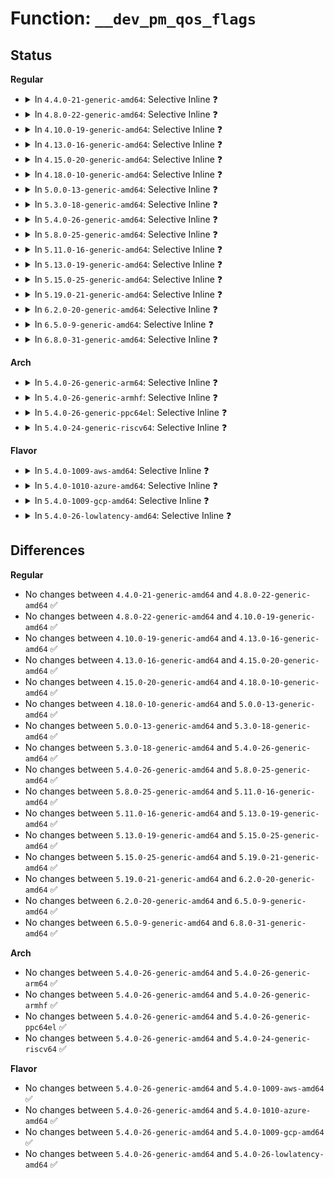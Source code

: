 # Function: <code>__dev_pm_qos_flags</code>

## Status
<b>Regular</b>
<ul>
<li>
<details>
<summary>In <code>4.4.0-21-generic-amd64</code>: Selective Inline ❓</summary>

```c
enum pm_qos_flags_status __dev_pm_qos_flags(struct device * dev, s32 mask)
```

```json
{
  "name": "__dev_pm_qos_flags",
  "collision_type": "Unique Global",
  "inline_type": "Selective",
  "funcs": [
    {
      "addr": 18446744071584434963,
      "name": "__dev_pm_qos_flags",
      "external": true,
      "loc": "drivers/base/power/qos.c:61",
      "file": "drivers/base/power/qos.c",
      "inline": "not declared, inlined",
      "caller_inline": [
        "drivers/base/power/qos.c:dev_pm_qos_flags"
      ],
      "caller_func": []
    }
  ],
  "symbols": [
    {
      "addr": 18446744071584438304,
      "name": "__dev_pm_qos_flags",
      "section": ".text",
      "bind": "STB_GLOBAL",
      "size": 66
    }
  ]
}
```
</details>
</li>
<li>
<details>
<summary>In <code>4.8.0-22-generic-amd64</code>: Selective Inline ❓</summary>

```c
enum pm_qos_flags_status __dev_pm_qos_flags(struct device * dev, s32 mask)
```

```json
{
  "name": "__dev_pm_qos_flags",
  "collision_type": "Unique Global",
  "inline_type": "Selective",
  "funcs": [
    {
      "addr": 18446744071584770931,
      "name": "__dev_pm_qos_flags",
      "external": true,
      "loc": "drivers/base/power/qos.c:61",
      "file": "drivers/base/power/qos.c",
      "inline": "not declared, inlined",
      "caller_inline": [
        "drivers/base/power/qos.c:dev_pm_qos_flags"
      ],
      "caller_func": []
    }
  ],
  "symbols": [
    {
      "addr": 18446744071584774256,
      "name": "__dev_pm_qos_flags",
      "section": ".text",
      "bind": "STB_GLOBAL",
      "size": 69
    }
  ]
}
```
</details>
</li>
<li>
<details>
<summary>In <code>4.10.0-19-generic-amd64</code>: Selective Inline ❓</summary>

```c
enum pm_qos_flags_status __dev_pm_qos_flags(struct device * dev, s32 mask)
```

```json
{
  "name": "__dev_pm_qos_flags",
  "collision_type": "Unique Global",
  "inline_type": "Selective",
  "funcs": [
    {
      "addr": 18446744071584961331,
      "name": "__dev_pm_qos_flags",
      "external": true,
      "loc": "drivers/base/power/qos.c:61",
      "file": "drivers/base/power/qos.c",
      "inline": "not declared, inlined",
      "caller_inline": [
        "drivers/base/power/qos.c:dev_pm_qos_flags"
      ],
      "caller_func": []
    }
  ],
  "symbols": [
    {
      "addr": 18446744071584965008,
      "name": "__dev_pm_qos_flags",
      "section": ".text",
      "bind": "STB_GLOBAL",
      "size": 69
    }
  ]
}
```
</details>
</li>
<li>
<details>
<summary>In <code>4.13.0-16-generic-amd64</code>: Selective Inline ❓</summary>

```c
enum pm_qos_flags_status __dev_pm_qos_flags(struct device * dev, s32 mask)
```

```json
{
  "name": "__dev_pm_qos_flags",
  "collision_type": "Unique Global",
  "inline_type": "Selective",
  "funcs": [
    {
      "addr": 18446744071585045987,
      "name": "__dev_pm_qos_flags",
      "external": true,
      "loc": "drivers/base/power/qos.c:56",
      "file": "drivers/base/power/qos.c",
      "inline": "not declared, inlined",
      "caller_inline": [
        "drivers/base/power/qos.c:dev_pm_qos_flags"
      ],
      "caller_func": []
    }
  ],
  "symbols": [
    {
      "addr": 18446744071585049504,
      "name": "__dev_pm_qos_flags",
      "section": ".text",
      "bind": "STB_GLOBAL",
      "size": 69
    }
  ]
}
```
</details>
</li>
<li>
<details>
<summary>In <code>4.15.0-20-generic-amd64</code>: Selective Inline ❓</summary>

```c
enum pm_qos_flags_status __dev_pm_qos_flags(struct device * dev, s32 mask)
```

```json
{
  "name": "__dev_pm_qos_flags",
  "collision_type": "Unique Global",
  "inline_type": "Selective",
  "funcs": [
    {
      "addr": 18446744071585468803,
      "name": "__dev_pm_qos_flags",
      "external": true,
      "loc": "drivers/base/power/qos.c:56",
      "file": "drivers/base/power/qos.c",
      "inline": "not declared, inlined",
      "caller_inline": [
        "drivers/base/power/qos.c:dev_pm_qos_flags"
      ],
      "caller_func": []
    }
  ],
  "symbols": [
    {
      "addr": 18446744071585472336,
      "name": "__dev_pm_qos_flags",
      "section": ".text",
      "bind": "STB_GLOBAL",
      "size": 69
    }
  ]
}
```
</details>
</li>
<li>
<details>
<summary>In <code>4.18.0-10-generic-amd64</code>: Selective Inline ❓</summary>

```c
enum pm_qos_flags_status __dev_pm_qos_flags(struct device * dev, s32 mask)
```

```json
{
  "name": "__dev_pm_qos_flags",
  "collision_type": "Unique Global",
  "inline_type": "Selective",
  "funcs": [
    {
      "addr": 18446744071585712707,
      "name": "__dev_pm_qos_flags",
      "external": true,
      "loc": "drivers/base/power/qos.c:56",
      "file": "drivers/base/power/qos.c",
      "inline": "not declared, inlined",
      "caller_inline": [
        "drivers/base/power/qos.c:dev_pm_qos_flags"
      ],
      "caller_func": []
    }
  ],
  "symbols": [
    {
      "addr": 18446744071585716272,
      "name": "__dev_pm_qos_flags",
      "section": ".text",
      "bind": "STB_GLOBAL",
      "size": 71
    }
  ]
}
```
</details>
</li>
<li>
<details>
<summary>In <code>5.0.0-13-generic-amd64</code>: Selective Inline ❓</summary>

```c
enum pm_qos_flags_status __dev_pm_qos_flags(struct device * dev, s32 mask)
```

```json
{
  "name": "__dev_pm_qos_flags",
  "collision_type": "Unique Global",
  "inline_type": "Selective",
  "funcs": [
    {
      "addr": 18446744071585844371,
      "name": "__dev_pm_qos_flags",
      "external": true,
      "loc": "drivers/base/power/qos.c:56",
      "file": "drivers/base/power/qos.c",
      "inline": "not declared, inlined",
      "caller_inline": [
        "drivers/base/power/qos.c:dev_pm_qos_flags"
      ],
      "caller_func": []
    }
  ],
  "symbols": [
    {
      "addr": 18446744071585847936,
      "name": "__dev_pm_qos_flags",
      "section": ".text",
      "bind": "STB_GLOBAL",
      "size": 70
    }
  ]
}
```
</details>
</li>
<li>
<details>
<summary>In <code>5.3.0-18-generic-amd64</code>: Selective Inline ❓</summary>

```c
enum pm_qos_flags_status __dev_pm_qos_flags(struct device * dev, s32 mask)
```

```json
{
  "name": "__dev_pm_qos_flags",
  "collision_type": "Unique Global",
  "inline_type": "Selective",
  "funcs": [
    {
      "addr": 18446744071586080605,
      "name": "__dev_pm_qos_flags",
      "external": true,
      "loc": "drivers/base/power/qos.c:52",
      "file": "drivers/base/power/qos.c",
      "inline": "not declared, inlined",
      "caller_inline": [
        "drivers/base/power/qos.c:dev_pm_qos_flags"
      ],
      "caller_func": []
    }
  ],
  "symbols": [
    {
      "addr": 18446744071586084816,
      "name": "__dev_pm_qos_flags",
      "section": ".text",
      "bind": "STB_GLOBAL",
      "size": 82
    }
  ]
}
```
</details>
</li>
<li>
<details>
<summary>In <code>5.4.0-26-generic-amd64</code>: Selective Inline ❓</summary>

```c
enum pm_qos_flags_status __dev_pm_qos_flags(struct device * dev, s32 mask)
```

```json
{
  "name": "__dev_pm_qos_flags",
  "collision_type": "Unique Global",
  "inline_type": "Selective",
  "funcs": [
    {
      "addr": 18446744071586229037,
      "name": "__dev_pm_qos_flags",
      "external": true,
      "loc": "drivers/base/power/qos.c:52",
      "file": "drivers/base/power/qos.c",
      "inline": "not declared, inlined",
      "caller_inline": [
        "drivers/base/power/qos.c:dev_pm_qos_flags"
      ],
      "caller_func": []
    }
  ],
  "symbols": [
    {
      "addr": 18446744071586232816,
      "name": "__dev_pm_qos_flags",
      "section": ".text",
      "bind": "STB_GLOBAL",
      "size": 73
    }
  ]
}
```
</details>
</li>
<li>
<details>
<summary>In <code>5.8.0-25-generic-amd64</code>: Selective Inline ❓</summary>

```c
enum pm_qos_flags_status __dev_pm_qos_flags(struct device * dev, s32 mask)
```

```json
{
  "name": "__dev_pm_qos_flags",
  "collision_type": "Unique Global",
  "inline_type": "Selective",
  "funcs": [
    {
      "addr": 18446744071586998533,
      "name": "__dev_pm_qos_flags",
      "external": true,
      "loc": "drivers/base/power/qos.c:52",
      "file": "drivers/base/power/qos.c",
      "inline": "not declared, inlined",
      "caller_inline": [
        "drivers/base/power/qos.c:dev_pm_qos_flags"
      ],
      "caller_func": []
    }
  ],
  "symbols": [
    {
      "addr": 18446744071586999184,
      "name": "__dev_pm_qos_flags",
      "section": ".text",
      "bind": "STB_GLOBAL",
      "size": 82
    }
  ]
}
```
</details>
</li>
<li>
<details>
<summary>In <code>5.11.0-16-generic-amd64</code>: Selective Inline ❓</summary>

```c
enum pm_qos_flags_status __dev_pm_qos_flags(struct device * dev, s32 mask)
```

```json
{
  "name": "__dev_pm_qos_flags",
  "collision_type": "Unique Global",
  "inline_type": "Selective",
  "funcs": [
    {
      "addr": 18446744071587083141,
      "name": "__dev_pm_qos_flags",
      "external": true,
      "loc": "drivers/base/power/qos.c:52",
      "file": "drivers/base/power/qos.c",
      "inline": "not declared, inlined",
      "caller_inline": [
        "drivers/base/power/qos.c:dev_pm_qos_flags"
      ],
      "caller_func": []
    }
  ],
  "symbols": [
    {
      "addr": 18446744071587083792,
      "name": "__dev_pm_qos_flags",
      "section": ".text",
      "bind": "STB_GLOBAL",
      "size": 82
    }
  ]
}
```
</details>
</li>
<li>
<details>
<summary>In <code>5.13.0-19-generic-amd64</code>: Selective Inline ❓</summary>

```c
enum pm_qos_flags_status __dev_pm_qos_flags(struct device * dev, s32 mask)
```

```json
{
  "name": "__dev_pm_qos_flags",
  "collision_type": "Unique Global",
  "inline_type": "Selective",
  "funcs": [
    {
      "addr": 18446744071586967549,
      "name": "__dev_pm_qos_flags",
      "external": true,
      "loc": "drivers/base/power/qos.c:52",
      "file": "drivers/base/power/qos.c",
      "inline": "not declared, inlined",
      "caller_inline": [
        "drivers/base/power/qos.c:dev_pm_qos_flags"
      ],
      "caller_func": []
    }
  ],
  "symbols": [
    {
      "addr": 18446744071586970048,
      "name": "__dev_pm_qos_flags",
      "section": ".text",
      "bind": "STB_GLOBAL",
      "size": 82
    }
  ]
}
```
</details>
</li>
<li>
<details>
<summary>In <code>5.15.0-25-generic-amd64</code>: Selective Inline ❓</summary>

```c
enum pm_qos_flags_status __dev_pm_qos_flags(struct device * dev, s32 mask)
```

```json
{
  "name": "__dev_pm_qos_flags",
  "collision_type": "Unique Global",
  "inline_type": "Selective",
  "funcs": [
    {
      "addr": 18446744071587533677,
      "name": "__dev_pm_qos_flags",
      "external": true,
      "loc": "drivers/base/power/qos.c:52",
      "file": "drivers/base/power/qos.c",
      "inline": "not declared, inlined",
      "caller_inline": [
        "drivers/base/power/qos.c:dev_pm_qos_flags"
      ],
      "caller_func": []
    }
  ],
  "symbols": [
    {
      "addr": 18446744071587536176,
      "name": "__dev_pm_qos_flags",
      "section": ".text",
      "bind": "STB_GLOBAL",
      "size": 82
    }
  ]
}
```
</details>
</li>
<li>
<details>
<summary>In <code>5.19.0-21-generic-amd64</code>: Selective Inline ❓</summary>

```c
enum pm_qos_flags_status __dev_pm_qos_flags(struct device * dev, s32 mask)
```

```json
{
  "name": "__dev_pm_qos_flags",
  "collision_type": "Unique Global",
  "inline_type": "Selective",
  "funcs": [
    {
      "addr": 18446744071588866301,
      "name": "__dev_pm_qos_flags",
      "external": true,
      "loc": "drivers/base/power/qos.c:52",
      "file": "drivers/base/power/qos.c",
      "inline": "not declared, inlined",
      "caller_inline": [
        "drivers/base/power/qos.c:dev_pm_qos_flags"
      ],
      "caller_func": []
    }
  ],
  "symbols": [
    {
      "addr": 18446744071588867408,
      "name": "__dev_pm_qos_flags",
      "section": ".text",
      "bind": "STB_GLOBAL",
      "size": 118
    }
  ]
}
```
</details>
</li>
<li>
<details>
<summary>In <code>6.2.0-20-generic-amd64</code>: Selective Inline ❓</summary>

```c
enum pm_qos_flags_status __dev_pm_qos_flags(struct device * dev, s32 mask)
```

```json
{
  "name": "__dev_pm_qos_flags",
  "collision_type": "Unique Global",
  "inline_type": "Selective",
  "funcs": [
    {
      "addr": 18446744071590373677,
      "name": "__dev_pm_qos_flags",
      "external": true,
      "loc": "drivers/base/power/qos.c:52",
      "file": "drivers/base/power/qos.c",
      "inline": "not declared, inlined",
      "caller_inline": [
        "drivers/base/power/qos.c:dev_pm_qos_flags"
      ],
      "caller_func": []
    }
  ],
  "symbols": [
    {
      "addr": 18446744071590374848,
      "name": "__dev_pm_qos_flags",
      "section": ".text",
      "bind": "STB_GLOBAL",
      "size": 118
    }
  ]
}
```
</details>
</li>
<li>
<details>
<summary>In <code>6.5.0-9-generic-amd64</code>: Selective Inline ❓</summary>

```c
enum pm_qos_flags_status __dev_pm_qos_flags(struct device * dev, s32 mask)
```

```json
{
  "name": "__dev_pm_qos_flags",
  "collision_type": "Unique Global",
  "inline_type": "Selective",
  "funcs": [
    {
      "addr": 18446744071590694125,
      "name": "__dev_pm_qos_flags",
      "external": true,
      "loc": "drivers/base/power/qos.c:52",
      "file": "drivers/base/power/qos.c",
      "inline": "not declared, inlined",
      "caller_inline": [
        "drivers/base/power/qos.c:dev_pm_qos_flags"
      ],
      "caller_func": []
    }
  ],
  "symbols": [
    {
      "addr": 18446744071590695296,
      "name": "__dev_pm_qos_flags",
      "section": ".text",
      "bind": "STB_GLOBAL",
      "size": 118
    }
  ]
}
```
</details>
</li>
<li>
<details>
<summary>In <code>6.8.0-31-generic-amd64</code>: Selective Inline ❓</summary>

```c
enum pm_qos_flags_status __dev_pm_qos_flags(struct device * dev, s32 mask)
```

```json
{
  "name": "__dev_pm_qos_flags",
  "collision_type": "Unique Global",
  "inline_type": "Selective",
  "funcs": [
    {
      "addr": 18446744071591055853,
      "name": "__dev_pm_qos_flags",
      "external": true,
      "loc": "drivers/base/power/qos.c:52",
      "file": "drivers/base/power/qos.c",
      "inline": "not declared, inlined",
      "caller_inline": [
        "drivers/base/power/qos.c:dev_pm_qos_flags"
      ],
      "caller_func": []
    }
  ],
  "symbols": [
    {
      "addr": 18446744071591057152,
      "name": "__dev_pm_qos_flags",
      "section": ".text",
      "bind": "STB_GLOBAL",
      "size": 118
    }
  ]
}
```
</details>
</li>
</ul>
<b>Arch</b>
<ul>
<li>
<details>
<summary>In <code>5.4.0-26-generic-arm64</code>: Selective Inline ❓</summary>

```c
enum pm_qos_flags_status __dev_pm_qos_flags(struct device * dev, s32 mask)
```

```json
{
  "name": "__dev_pm_qos_flags",
  "collision_type": "Unique Global",
  "inline_type": "Selective",
  "funcs": [
    {
      "addr": 18446603336499045924,
      "name": "__dev_pm_qos_flags",
      "external": true,
      "loc": "drivers/base/power/qos.c:52",
      "file": "drivers/base/power/qos.c",
      "inline": "not declared, inlined",
      "caller_inline": [
        "drivers/base/power/qos.c:dev_pm_qos_flags"
      ],
      "caller_func": []
    }
  ],
  "symbols": [
    {
      "addr": 18446603336499046080,
      "name": "__dev_pm_qos_flags",
      "section": ".text",
      "bind": "STB_GLOBAL",
      "size": 108
    }
  ]
}
```
</details>
</li>
<li>
<details>
<summary>In <code>5.4.0-26-generic-armhf</code>: Selective Inline ❓</summary>

```c
enum pm_qos_flags_status __dev_pm_qos_flags(struct device * dev, s32 mask)
```

```json
{
  "name": "__dev_pm_qos_flags",
  "collision_type": "Unique Global",
  "inline_type": "Selective",
  "funcs": [
    {
      "addr": 3231599756,
      "name": "__dev_pm_qos_flags",
      "external": true,
      "loc": "drivers/base/power/qos.c:52",
      "file": "drivers/base/power/qos.c",
      "inline": "not declared, inlined",
      "caller_inline": [
        "drivers/base/power/qos.c:dev_pm_qos_flags"
      ],
      "caller_func": []
    }
  ],
  "symbols": [
    {
      "addr": 3231603704,
      "name": "__dev_pm_qos_flags",
      "section": ".text",
      "bind": "STB_GLOBAL",
      "size": 92
    }
  ]
}
```
</details>
</li>
<li>
<details>
<summary>In <code>5.4.0-26-generic-ppc64el</code>: Selective Inline ❓</summary>

```c
enum pm_qos_flags_status __dev_pm_qos_flags(struct device * dev, s32 mask)
```

```json
{
  "name": "__dev_pm_qos_flags",
  "collision_type": "Unique Global",
  "inline_type": "Selective",
  "funcs": [
    {
      "addr": 13835058055292213000,
      "name": "__dev_pm_qos_flags",
      "external": true,
      "loc": "drivers/base/power/qos.c:52",
      "file": "drivers/base/power/qos.c",
      "inline": "not declared, inlined",
      "caller_inline": [
        "drivers/base/power/qos.c:dev_pm_qos_flags"
      ],
      "caller_func": []
    }
  ],
  "symbols": [
    {
      "addr": 13835058055292219168,
      "name": "__dev_pm_qos_flags",
      "section": ".text",
      "bind": "STB_GLOBAL",
      "size": 104
    }
  ]
}
```
</details>
</li>
<li>
<details>
<summary>In <code>5.4.0-24-generic-riscv64</code>: Selective Inline ❓</summary>

```c
enum pm_qos_flags_status __dev_pm_qos_flags(struct device * dev, s32 mask)
```

```json
{
  "name": "__dev_pm_qos_flags",
  "collision_type": "Unique Global",
  "inline_type": "Selective",
  "funcs": [
    {
      "addr": 18446743936276401922,
      "name": "__dev_pm_qos_flags",
      "external": true,
      "loc": "drivers/base/power/qos.c:52",
      "file": "drivers/base/power/qos.c",
      "inline": "not declared, inlined",
      "caller_inline": [
        "drivers/base/power/qos.c:dev_pm_qos_flags"
      ],
      "caller_func": []
    }
  ],
  "symbols": [
    {
      "addr": 18446743936276405530,
      "name": "__dev_pm_qos_flags",
      "section": ".text",
      "bind": "STB_GLOBAL",
      "size": 90
    }
  ]
}
```
</details>
</li>
</ul>
<b>Flavor</b>
<ul>
<li>
<details>
<summary>In <code>5.4.0-1009-aws-amd64</code>: Selective Inline ❓</summary>

```c
enum pm_qos_flags_status __dev_pm_qos_flags(struct device * dev, s32 mask)
```

```json
{
  "name": "__dev_pm_qos_flags",
  "collision_type": "Unique Global",
  "inline_type": "Selective",
  "funcs": [
    {
      "addr": 18446744071585989245,
      "name": "__dev_pm_qos_flags",
      "external": true,
      "loc": "drivers/base/power/qos.c:52",
      "file": "drivers/base/power/qos.c",
      "inline": "not declared, inlined",
      "caller_inline": [
        "drivers/base/power/qos.c:dev_pm_qos_flags"
      ],
      "caller_func": []
    }
  ],
  "symbols": [
    {
      "addr": 18446744071585993024,
      "name": "__dev_pm_qos_flags",
      "section": ".text",
      "bind": "STB_GLOBAL",
      "size": 73
    }
  ]
}
```
</details>
</li>
<li>
<details>
<summary>In <code>5.4.0-1010-azure-amd64</code>: Selective Inline ❓</summary>

```c
enum pm_qos_flags_status __dev_pm_qos_flags(struct device * dev, s32 mask)
```

```json
{
  "name": "__dev_pm_qos_flags",
  "collision_type": "Unique Global",
  "inline_type": "Selective",
  "funcs": [
    {
      "addr": 18446744071585838493,
      "name": "__dev_pm_qos_flags",
      "external": true,
      "loc": "drivers/base/power/qos.c:52",
      "file": "drivers/base/power/qos.c",
      "inline": "not declared, inlined",
      "caller_inline": [
        "drivers/base/power/qos.c:dev_pm_qos_flags"
      ],
      "caller_func": []
    }
  ],
  "symbols": [
    {
      "addr": 18446744071585842272,
      "name": "__dev_pm_qos_flags",
      "section": ".text",
      "bind": "STB_GLOBAL",
      "size": 73
    }
  ]
}
```
</details>
</li>
<li>
<details>
<summary>In <code>5.4.0-1009-gcp-amd64</code>: Selective Inline ❓</summary>

```c
enum pm_qos_flags_status __dev_pm_qos_flags(struct device * dev, s32 mask)
```

```json
{
  "name": "__dev_pm_qos_flags",
  "collision_type": "Unique Global",
  "inline_type": "Selective",
  "funcs": [
    {
      "addr": 18446744071586179053,
      "name": "__dev_pm_qos_flags",
      "external": true,
      "loc": "drivers/base/power/qos.c:52",
      "file": "drivers/base/power/qos.c",
      "inline": "not declared, inlined",
      "caller_inline": [
        "drivers/base/power/qos.c:dev_pm_qos_flags"
      ],
      "caller_func": []
    }
  ],
  "symbols": [
    {
      "addr": 18446744071586182832,
      "name": "__dev_pm_qos_flags",
      "section": ".text",
      "bind": "STB_GLOBAL",
      "size": 73
    }
  ]
}
```
</details>
</li>
<li>
<details>
<summary>In <code>5.4.0-26-lowlatency-amd64</code>: Selective Inline ❓</summary>

```c
enum pm_qos_flags_status __dev_pm_qos_flags(struct device * dev, s32 mask)
```

```json
{
  "name": "__dev_pm_qos_flags",
  "collision_type": "Unique Global",
  "inline_type": "Selective",
  "funcs": [
    {
      "addr": 18446744071586287661,
      "name": "__dev_pm_qos_flags",
      "external": true,
      "loc": "drivers/base/power/qos.c:52",
      "file": "drivers/base/power/qos.c",
      "inline": "not declared, inlined",
      "caller_inline": [
        "drivers/base/power/qos.c:dev_pm_qos_flags"
      ],
      "caller_func": []
    }
  ],
  "symbols": [
    {
      "addr": 18446744071586291504,
      "name": "__dev_pm_qos_flags",
      "section": ".text",
      "bind": "STB_GLOBAL",
      "size": 73
    }
  ]
}
```
</details>
</li>
</ul>

## Differences
<b>Regular</b>
<ul>
<li>
No changes between <code>4.4.0-21-generic-amd64</code> and <code>4.8.0-22-generic-amd64</code> ✅
</li>
<li>
No changes between <code>4.8.0-22-generic-amd64</code> and <code>4.10.0-19-generic-amd64</code> ✅
</li>
<li>
No changes between <code>4.10.0-19-generic-amd64</code> and <code>4.13.0-16-generic-amd64</code> ✅
</li>
<li>
No changes between <code>4.13.0-16-generic-amd64</code> and <code>4.15.0-20-generic-amd64</code> ✅
</li>
<li>
No changes between <code>4.15.0-20-generic-amd64</code> and <code>4.18.0-10-generic-amd64</code> ✅
</li>
<li>
No changes between <code>4.18.0-10-generic-amd64</code> and <code>5.0.0-13-generic-amd64</code> ✅
</li>
<li>
No changes between <code>5.0.0-13-generic-amd64</code> and <code>5.3.0-18-generic-amd64</code> ✅
</li>
<li>
No changes between <code>5.3.0-18-generic-amd64</code> and <code>5.4.0-26-generic-amd64</code> ✅
</li>
<li>
No changes between <code>5.4.0-26-generic-amd64</code> and <code>5.8.0-25-generic-amd64</code> ✅
</li>
<li>
No changes between <code>5.8.0-25-generic-amd64</code> and <code>5.11.0-16-generic-amd64</code> ✅
</li>
<li>
No changes between <code>5.11.0-16-generic-amd64</code> and <code>5.13.0-19-generic-amd64</code> ✅
</li>
<li>
No changes between <code>5.13.0-19-generic-amd64</code> and <code>5.15.0-25-generic-amd64</code> ✅
</li>
<li>
No changes between <code>5.15.0-25-generic-amd64</code> and <code>5.19.0-21-generic-amd64</code> ✅
</li>
<li>
No changes between <code>5.19.0-21-generic-amd64</code> and <code>6.2.0-20-generic-amd64</code> ✅
</li>
<li>
No changes between <code>6.2.0-20-generic-amd64</code> and <code>6.5.0-9-generic-amd64</code> ✅
</li>
<li>
No changes between <code>6.5.0-9-generic-amd64</code> and <code>6.8.0-31-generic-amd64</code> ✅
</li>
</ul>
<b>Arch</b>
<ul>
<li>
No changes between <code>5.4.0-26-generic-amd64</code> and <code>5.4.0-26-generic-arm64</code> ✅
</li>
<li>
No changes between <code>5.4.0-26-generic-amd64</code> and <code>5.4.0-26-generic-armhf</code> ✅
</li>
<li>
No changes between <code>5.4.0-26-generic-amd64</code> and <code>5.4.0-26-generic-ppc64el</code> ✅
</li>
<li>
No changes between <code>5.4.0-26-generic-amd64</code> and <code>5.4.0-24-generic-riscv64</code> ✅
</li>
</ul>
<b>Flavor</b>
<ul>
<li>
No changes between <code>5.4.0-26-generic-amd64</code> and <code>5.4.0-1009-aws-amd64</code> ✅
</li>
<li>
No changes between <code>5.4.0-26-generic-amd64</code> and <code>5.4.0-1010-azure-amd64</code> ✅
</li>
<li>
No changes between <code>5.4.0-26-generic-amd64</code> and <code>5.4.0-1009-gcp-amd64</code> ✅
</li>
<li>
No changes between <code>5.4.0-26-generic-amd64</code> and <code>5.4.0-26-lowlatency-amd64</code> ✅
</li>
</ul>
